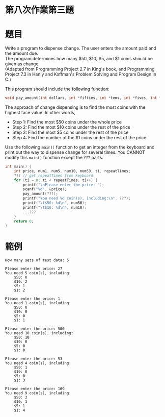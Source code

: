 # 第八次作業第三題
# 題目
Write a program to dispense change. The user enters the amount paid and the amount due.  
The program determines how many $50, $10, $5, and $1 coins should be given as change.  
(Adapted from Programming Project 2.7 in King's book, and Programming Project 7.3 in Hanly and Koffman's Problem Solving and Program Design in C.)  

This program should include the following function:  

```cpp
void pay_amount(int dollars, int *fifties, int *tens, int *fives, int *ones);
```
The approach of change dispensing is to find the most coins with the highest face value.
In other words,  

* Step 1: Find the most $50 coins under the whole price
* Step 2: Find the most $10 coins under the rest of the price
* Step 3: Find the most $5 coins under the rest of the price
* Step 4: Find the number of the $1 coins under the rest of the price

Use the following `main()` function to get an integer from the keyboard and print out the way to dispense change for several times.
You CANNOT modify this `main()` function except the ??? parts.

```cpp
int main() {
    int price, num1, num5, num10, num50, ti, repeatTimes;
    ??? // get repeatTimes from keyboard
    for (ti = 0; ti < repeatTimes; ti++) {
        printf("\nPlease enter the price: ");
        scanf("%d", &price);
        pay_amount(???);
        printf("You need %d coin(s), including:\n", ???);
        printf("\t$50: %d\n", num50);
        printf("\t$10: %d\n", num10);
        ...???
    }
    return 0;
}
```
# 範例
```
How many sets of test data: 5

Please enter the price: 27
You need 5 coin(s), including:
    $50: 0
    $10: 2
    $5: 1
    $1: 2

Please enter the price: 1
You need 1 coin(s), including:
    $50: 0
    $10: 0
    $5: 0
    $1: 1

Please enter the price: 500
You need 10 coin(s), including:
    $50: 10
    $10: 0
    $5: 0
    $1: 0

Please enter the price: 53
You need 4 coin(s), including:
    $50: 1
    $10: 0
    $5: 0
    $1: 3

Please enter the price: 169
You need 9 coin(s), including:
    $50: 3
    $10: 1
    $5: 1
    $1: 4
```